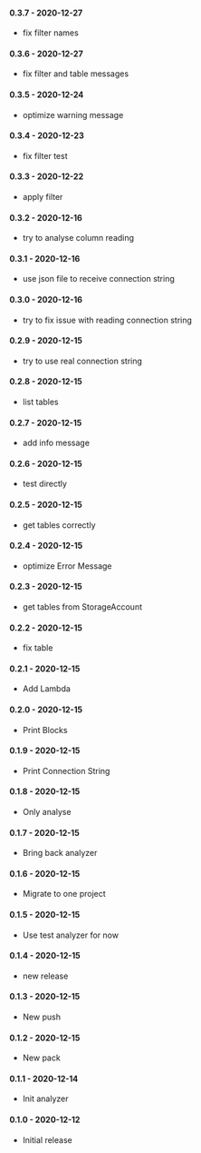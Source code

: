 #### 0.3.7 - 2020-12-27
* fix filter names
#### 0.3.6 - 2020-12-27
* fix filter and table messages
#### 0.3.5 - 2020-12-24
* optimize warning message
#### 0.3.4 - 2020-12-23
* fix filter test
#### 0.3.3 - 2020-12-22
* apply filter
#### 0.3.2 - 2020-12-16
* try to analyse column reading
#### 0.3.1 - 2020-12-16
* use json file to receive connection string
#### 0.3.0 - 2020-12-16
* try to fix issue with reading connection string
#### 0.2.9 - 2020-12-15
* try to use real connection string
#### 0.2.8 - 2020-12-15
* list tables
#### 0.2.7 - 2020-12-15
* add info message
#### 0.2.6 - 2020-12-15
* test directly
#### 0.2.5 - 2020-12-15
* get tables correctly
#### 0.2.4 - 2020-12-15
* optimize Error Message
#### 0.2.3 - 2020-12-15
* get tables from StorageAccount
#### 0.2.2 - 2020-12-15
* fix table
#### 0.2.1 - 2020-12-15
* Add Lambda
#### 0.2.0 - 2020-12-15
* Print Blocks
#### 0.1.9 - 2020-12-15
* Print Connection String
#### 0.1.8 - 2020-12-15
* Only analyse
#### 0.1.7 - 2020-12-15
* Bring back analyzer
#### 0.1.6 - 2020-12-15
* Migrate to one project
#### 0.1.5 - 2020-12-15
* Use test analyzer for now
#### 0.1.4 - 2020-12-15
* new release
#### 0.1.3 - 2020-12-15
* New push
#### 0.1.2 - 2020-12-15
* New pack
#### 0.1.1 - 2020-12-14
* Init analyzer
#### 0.1.0 - 2020-12-12
* Initial release
